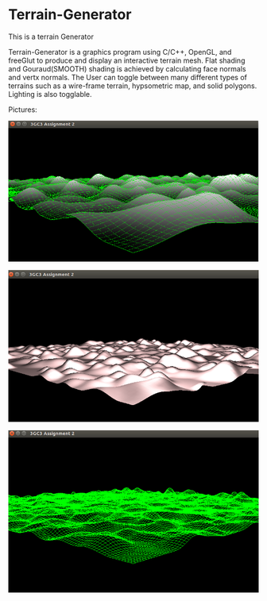 # Terrain-Generator
This is a terrain Generator

Terrain-Generator is a graphics program using C/C++, OpenGL, and freeGlut to produce and  display  an  interactive  terrain mesh. Flat shading and Gouraud(SMOOTH) shading is achieved by calculating face normals and vertx normals. The User can toggle between many different types of terrains such as a wire-frame terrain, hypsometric map, and solid polygons. Lighting is also togglable.

Pictures: 

![Alt text](/terrain1.png?raw=true "Terrain 1") 

![Alt text](/terrain2.png?raw=true "Terrain 2") 

![Alt text](/terrain3.png?raw=true "Terrain 3") 
